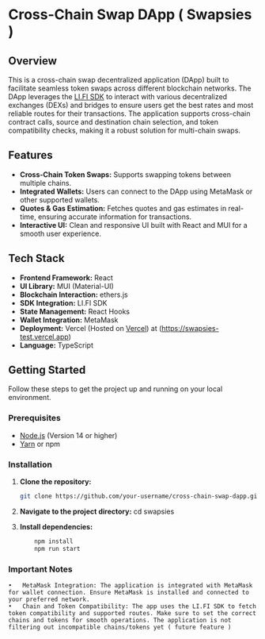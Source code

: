 # Cross-Chain Swap DApp ( Swapsies )

## Overview

This is a cross-chain swap decentralized application (DApp) built to facilitate seamless token swaps across different blockchain networks. The DApp leverages the [LI.FI SDK](https://docs.li.fi/li.fi-api/) to interact with various decentralized exchanges (DEXs) and bridges to ensure users get the best rates and most reliable routes for their transactions. The application supports cross-chain contract calls, source and destination chain selection, and token compatibility checks, making it a robust solution for multi-chain swaps.

## Features

- **Cross-Chain Token Swaps:** Supports swapping tokens between multiple chains.
- **Integrated Wallets:** Users can connect to the DApp using MetaMask or other supported wallets.
- **Quotes & Gas Estimation:** Fetches quotes and gas estimates in real-time, ensuring accurate information for transactions.
- **Interactive UI:** Clean and responsive UI built with React and MUI for a smooth user experience.

## Tech Stack

- **Frontend Framework:** React
- **UI Library:** MUI (Material-UI)
- **Blockchain Interaction:** ethers.js
- **SDK Integration:** LI.FI SDK
- **State Management:** React Hooks
- **Wallet Integration:** MetaMask
- **Deployment:** Vercel (Hosted on [Vercel](https://vercel.com/)) at (https://swapsies-test.vercel.app)
- **Language:** TypeScript

## Getting Started

Follow these steps to get the project up and running on your local environment.

### Prerequisites

- [Node.js](https://nodejs.org/) (Version 14 or higher)
- [Yarn](https://classic.yarnpkg.com/en/docs/install) or npm

### Installation

1. **Clone the repository:**

   ```bash
   git clone https://github.com/your-username/cross-chain-swap-dapp.git
   ```
2. **Navigate to the project directory:**
    cd swapsies

3. **Install dependencies:**
 
    ```bash
        npm install
        npm run start
    
### Important Notes

	•	MetaMask Integration: The application is integrated with MetaMask for wallet connection. Ensure MetaMask is installed and connected to your preferred network.
	•	Chain and Token Compatibility: The app uses the LI.FI SDK to fetch token compatibility and supported routes. Make sure to set the correct chains and tokens for smooth operations. The application is not filtering out incompatible chains/tokens yet ( future feature )

